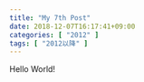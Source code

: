 ```yaml
---
title: "My 7th Post"
date: 2018-12-07T16:17:41+09:00
categories: [ "2012" ]
tags: [ "2012以降" ]
---
```


Hello World!
